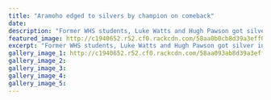 ```yaml
---
title: "Aramoho edged to silvers by champion on comeback"
date: 
description: "Former WHS students, Luke Watts and Hugh Pawson got silver in the men's senior double sculls at the NZ Rowing Championships..."
featured_image: http://c1940652.r52.cf0.rackcdn.com/58aa0b0cb8d39a3eff002ef7/Luke-Watts--Hugh-Pawson-silver-at-NZ-row-Champs-twizel-chron-20-Feb-2017.jpg
excerpt: "Former WHS students, Luke Watts and Hugh Pawson got silver in the men's senior double sculls at the NZ Rowing Championships."
gallery_image_1: http://c1940652.r52.cf0.rackcdn.com/58aa093ab8d39a3eff002ef5/Silver-medal-coxed-four-Feb-2017-twizel.jpg
gallery_image_2: 
gallery_image_3: 
gallery_image_4: 
gallery_image_5: 
---
```

